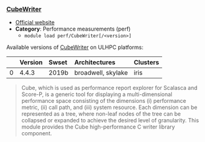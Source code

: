 ### [CubeWriter](https://www.scalasca.org/software/cube-4.x/download.html)

* [Official website](https://www.scalasca.org/software/cube-4.x/download.html)
* __Category__: Performance measurements (perf)
    -  `module load perf/CubeWriter[/<version>]`

Available versions of [CubeWriter](https://www.scalasca.org/software/cube-4.x/download.html) on ULHPC platforms:

|    | Version   | Swset   | Architectures      | Clusters   |
|---:|:----------|:--------|:-------------------|:-----------|
|  0 | 4.4.3     | 2019b   | broadwell, skylake | iris       |

> Cube, which is used as performance report explorer for Scalasca and Score-P, is a generic tool for displaying a multi-dimensional performance space consisting of the dimensions (i) performance metric, (ii) call path, and (iii) system resource. Each dimension can be represented as a tree, where non-leaf nodes of the tree can be collapsed or expanded to achieve the desired level of granularity. This module provides the Cube high-performance C writer library component.

